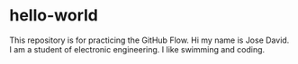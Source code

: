 # hello-world
This repository is for practicing the GitHub Flow.
Hi my name is Jose David. I am a student of electronic engineering. I like swimming and coding.
